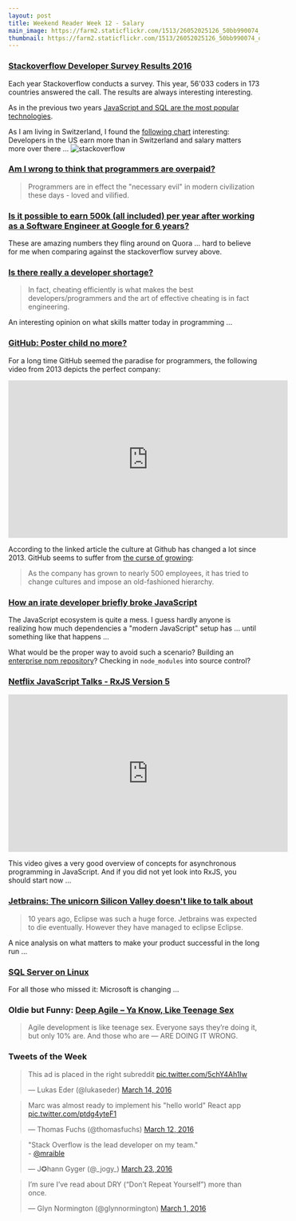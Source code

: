 ```yaml
---
layout: post
title: Weekend Reader Week 12 - Salary
main_image: https://farm2.staticflickr.com/1513/26052025126_50bb990074_b.jpg
thumbnail: https://farm2.staticflickr.com/1513/26052025126_50bb990074_q.jpg
---
```



### [Stackoverflow Developer Survey Results 2016](http://stackoverflow.com/research/developer-survey-2016)

Each year Stackoverflow conducts a survey. This year, 56'033 coders in 173 countries answered the call. The results are always interesting interesting.

As in the previous two years [JavaScript and SQL are the most popular technologies](http://stackoverflow.com/research/developer-survey-2016#technology-most-popular-technologies).

As I am living in Switzerland, I found the [following chart](http://stackoverflow.com/research/developer-survey-2016#money-matters-more-in-some-countries) interesting: Developers in the US earn more than in Switzerland and salary matters more over there ...
![stackoverflow](https://i.imgur.com/TEj6gx4.png)


### [Am I wrong to think that programmers are overpaid?](https://www.quora.com/Am-I-wrong-to-think-that-programmers-are-overpaid)

> Programmers are in effect the "necessary evil" in modern civilization
> these days - loved and vilified.

### [Is it possible to earn 500k (all included) per year after working as a Software Engineer at Google for 6 years?](https://www.quora.com/Is-it-possible-to-earn-500k-all-included-per-year-after-working-as-a-Software-Engineer-at-Google-for-6-years)

These are amazing numbers they fling around on Quora ... hard to believe for me when comparing against the stackoverflow survey above.


### [Is there really a developer shortage?](https://www.quora.com/Is-there-really-a-developer-shortage)

> In fact, cheating efficiently is what makes the best developers/programmers and the art of effective cheating is in fact engineering.

An interesting opinion on what skills matter today in programming ...



### [GitHub: Poster child no more?](http://uk.businessinsider.com/github-identity-crisis-2016-2)

For a long time GitHub seemed the paradise for programmers, the following video from 2013 depicts the perfect company:
<iframe width="560" height="315" src="https://www.youtube.com/embed/i-qpexZE8Yc?list=FL47T0bLSKg2AqYyimBC47fA" frameborder="0" allowfullscreen></iframe>

According to the linked article the culture at Github has changed a lot since 2013. GitHub seems to suffer from [the curse of growing](http://uk.businessinsider.com/github-identity-crisis-2016-2):

> As the company has grown to nearly 500 employees, it has tried to change cultures and impose an old-fashioned hierarchy.



### [How an irate developer briefly broke JavaScript](http://www.theverge.com/2016/3/24/11300840/how-an-irate-developer-briefly-broke-javascript)

The JavaScript ecosystem is quite a mess. I guess hardly anyone is realizing how much dependencies a "modern JavaScript" setup has ... until something like that happens ...

What would be the proper way to avoid such a scenario? Building an [enterprise npm repository](https://books.sonatype.com/nexus-book/reference/npm-proxying-registries.html)? Checking in `node_modules` into source control?



### [Netflix JavaScript Talks - RxJS Version 5](https://www.youtube.com/embed/COviCoUtwx4)

<iframe width="560" height="315" src="https://www.youtube.com/embed/COviCoUtwx4" frameborder="0" allowfullscreen></iframe>

This video gives a very good overview of concepts for asynchronous programming in JavaScript. And if you did not yet look into RxJS, you should start now ...



### [Jetbrains: The unicorn Silicon Valley doesn't like to talk about](http://movingfulcrum.com/jetbrains-the-unicorn-silicon-valley-doesnt-like-to-talk-about/)

> 10 years ago, Eclipse was such a huge force. Jetbrains was expected to die eventually. However they have managed to eclipse Eclipse.

A nice analysis on what matters to make your product successful in the long run ...



### [SQL Server on Linux](http://blogs.microsoft.com/blog/2016/03/07/announcing-sql-server-on-linux/)
For all those who missed it: Microsoft is changing ...



### Oldie but Funny: [Deep Agile – Ya Know, Like Teenage Sex](http://hackerchick.com/deep-agile-ya-know-like-teenage-sex)

> Agile development is like teenage sex. Everyone says they’re doing it,
> but only 10% are. And those who are — ARE DOING IT WRONG.


### Tweets of the Week

<blockquote class="twitter-tweet" data-lang="en"><p lang="en" dir="ltr">This ad is placed in the right subreddit <a href="https://t.co/5chY4Ah1Iw">pic.twitter.com/5chY4Ah1Iw</a></p>&mdash; Lukas Eder (@lukaseder) <a href="https://twitter.com/lukaseder/status/709431706802130945">March 14, 2016</a></blockquote>

<blockquote class="twitter-tweet" data-lang="en"><p lang="en" dir="ltr">Marc was almost ready to implement his &quot;hello world&quot; React app <a href="https://t.co/ptdg4yteF1">pic.twitter.com/ptdg4yteF1</a></p>&mdash; Thomas Fuchs (@thomasfuchs) <a href="https://twitter.com/thomasfuchs/status/708675139253174273">March 12, 2016</a></blockquote>

<blockquote class="twitter-tweet" data-lang="en"><p lang="en" dir="ltr">&quot;Stack Overflow is the lead developer on my team.&quot;<br>- <a href="https://twitter.com/mraible">@mraible</a></p>&mdash; J✪hann Gyger (@_jogy_) <a href="https://twitter.com/_jogy_/status/712680532958703616">March 23, 2016</a></blockquote>

<blockquote class="twitter-tweet" data-lang="en"><p lang="en" dir="ltr">I’m sure I’ve read about DRY (“Don’t Repeat Yourself”) more than once.</p>&mdash; Glyn Normington (@glynnormington) <a href="https://twitter.com/glynnormington/status/704634419450155008">March 1, 2016</a></blockquote>
